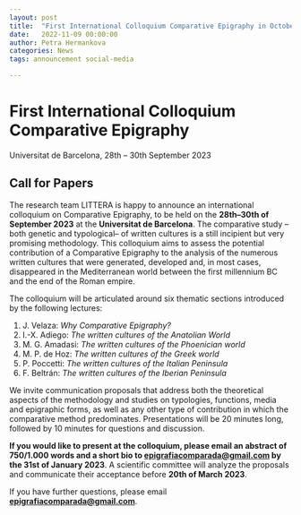 ```yaml
---
layout: post
title:  "First International Colloquium Comparative Epigraphy in October 2023"
date:   2022-11-09 00:00:00
author: Petra Hermankova
categories: News
tags: announcement social-media

---
```


# First International Colloquium Comparative Epigraphy

Universitat de Barcelona, 28th – 30th September 2023

## Call for Papers

The research team LITTERA is happy to announce an international colloquium on Comparative
Epigraphy, to be held on the **28th–30th of September 2023** at the **Universitat de Barcelona**.
The comparative study –both genetic and typological– of written cultures is a still incipient but
very promising methodology. This colloquium aims to assess the potential contribution of a
Comparative Epigraphy to the analysis of the numerous written cultures that were generated,
developed and, in most cases, disappeared in the Mediterranean world between the first
millennium BC and the end of the Roman empire.

The colloquium will be articulated around six thematic sections introduced by the following
lectures:

1. J. Velaza: *Why Comparative Epigraphy?*
2. I.-X. Adiego: *The written cultures of the Anatolian World*
3. M. G. Amadasi: *The written cultures of the Phoenician world*
4. M. P. de Hoz: *The written cultures of the Greek world*
5. P. Poccetti: *The written cultures of the Italian Peninsula*
6. F. Beltrán: *The written cultures of the Iberian Peninsula*

We invite communication proposals that address both the theoretical aspects of the
methodology and studies on typologies, functions, media and epigraphic forms, as well as any
other type of contribution in which the comparative method predominates. Presentations will
be 20 minutes long, followed by 10 minutes for questions and discussion.

**If you would like to present at the colloquium, please email an abstract of 750/1.000 words
and a short bio to epigrafiacomparada@gmail.com by the 31st of January 2023**. A scientific
committee will analyze the proposals and communicate their acceptance before **20th of March
2023**.

If you have further questions, please email **epigrafiacomparada@gmail.com**.